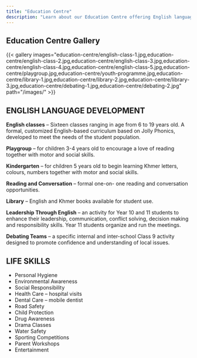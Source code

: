 ```yaml
---
title: "Education Centre"
description: "Learn about our Education Centre offering English language development and life skills training"
---
```


## Education Centre Gallery

{{< gallery images="education-centre/english-class-1.jpg,education-centre/english-class-2.jpg,education-centre/english-class-3.jpg,education-centre/english-class-4.jpg,education-centre/english-class-5.jpg,education-centre/playgroup.jpg,education-centre/youth-programme.jpg,education-centre/library-1.jpg,education-centre/library-2.jpg,education-centre/library-3.jpg,education-centre/debating-1.jpg,education-centre/debating-2.jpg" path="/images/" >}}

## ENGLISH LANGUAGE DEVELOPMENT
**English classes** – Sixteen classes ranging in
age from 6 to 19 years old. A formal,
customized English-based curriculum based
on Jolly Phonics, developed to meet the
needs of the student population.

**Playgroup** – for children 3-4 years old to
encourage a love of reading together with
motor and social skills.

**Kindergarten** – for children 5 years old to
begin learning Khmer letters, colours,
numbers together with motor and social skills.

**Reading and Conversation** – formal one-on-
one reading and conversation opportunities.

**Library** – English and Khmer books available
for student use.

**Leadership Through English** – an activity for
Year 10 and 11 students to enhance their
leadership, communication, conflict solving,
decision making and responsibility skills.
Year 11 students organize and run the
meetings.

**Debating Teams** – a specific internal and
inter-school Class 9 activity designed to
promote confidence and understanding of
local issues.

## LIFE SKILLS
- Personal Hygiene
- Environmental Awareness
- Social Responsibility
- Health Care – hospital visits
- Dental Care – mobile dentist
- Road Safety
- Child Protection
- Drug Awareness
- Drama Classes
- Water Safety
- Sporting Competitions
- Parent Workshops
- Entertainment